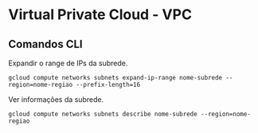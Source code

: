 # Virtual Private Cloud - VPC

## Comandos CLI

Expandir o range de IPs da subrede.
```
gcloud compute networks subnets expand-ip-range nome-subrede --region=nome-regiao --prefix-length=16
```

Ver informações da subrede.
```
gcloud compute networks subnets describe nome-subrede --region=nome-regiao
```




